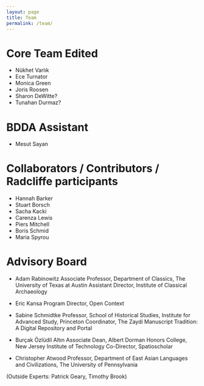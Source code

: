 ```yaml
---
layout: page
title: Team
permalink: /team/
---
```


# Core Team Edited
 
- Nükhet Varlık
- Ece Turnator
- Monica Green
- Joris Roosen
- Sharon DeWitte?
- Tunahan Durmaz?
 
# BDDA Assistant
 
- Mesut Sayan
 
# Collaborators / Contributors / Radcliffe participants
 
- Hannah Barker
- Stuart Borsch
- Sacha Kacki
- Carenza Lewis
- Piers Mitchell
- Boris Schmid
- Maria Spyrou
 
# Advisory Board
 
- Adam Rabinowitz
	Associate Professor, Department of Classics, The University of Texas at Austin
	Assistant Director, Institute of Classical Archaeology
 
- Eric Kansa
	Program Director, Open Context
 
- Sabine Schmidtke
	Professor, School of Historical Studies, Institute for Advanced Study, Princeton
	Coordinator, The Zaydi Manuscript Tradition: A Digital Repository and Portal
 
- Burçak Özlüdil Altın
	Associate Dean, Albert Dorman Honors College, New Jersey Institute of Technology
	Co-Director, Spatioscholar
 
- Christopher Atwood
	Professor, Department of East Asian Languages and Civilizations, The University of Pennsylvania
 
(Outside Experts: Patrick Geary, Timothy Brook)

